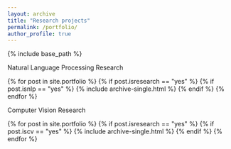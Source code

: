 ```yaml
---
layout: archive
title: "Research projects"
permalink: /portfolio/
author_profile: true
---
```


{% include base_path %}

Natural Language Processing Research

{% for post in site.portfolio %}
  {% if post.isresearch == "yes" %}
  	{% if post.isnlp == "yes" %}
    		{% include archive-single.html %}
  {% endif %}
{% endfor %}

Computer Vision Research

{% for post in site.portfolio %}
  {% if post.isresearch == "yes" %}
  	{% if post.iscv == "yes" %}
    		{% include archive-single.html %}
  {% endif %}
{% endfor %}
